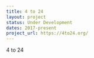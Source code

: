 ```yaml
---
title: 4 to 24
layout: project
status: Under Development
dates: 2017-present
project_url: https://4to24.org/
---
```

4 to 24

